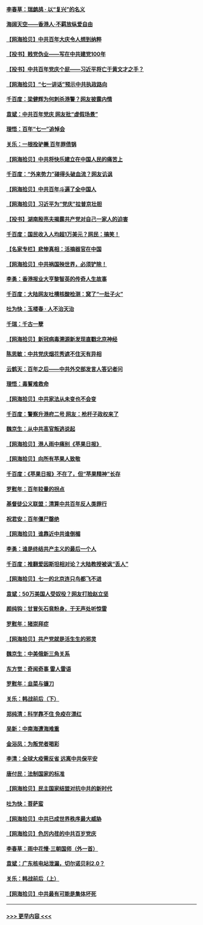 #### [李春草：瑞鹧鸪 · 以“复兴”的名义](../pages/nsc993/n13069984.md?t=07061301) 
#### [海阔天空——香港⼈·不羁放纵爱⾃由](../pages/nsc993/n13069407.md?t=07061301) 
#### [【网海拾贝】中共百年大庆令人想到纳粹](../pages/nsc993/n13068483.md?t=07061301) 
#### [【投书】贱党伪业——写在中共建党100年](../pages/nsc993/n13067843.md?t=07061301) 
#### [【投书】中共百年党庆个屁——习近平将亡于黄文才之手？](../pages/nsc993/n13067425.md?t=07061301) 
#### [【网海拾贝】“七一讲话”预示中共执政路向](../pages/nsc993/n13066434.md?t=07061301) 
#### [千百度：梁健辉为何刺杀港警？网友披露内情](../pages/nsc993/n13066979.md?t=07061301) 
#### [袁斌：中共百年党庆 网友批“虚假场景”](../pages/nsc993/n13066385.md?t=07061301) 
#### [理悟：百年“七一”追悼会](../pages/nsc993/n13066106.md?t=07061301) 
#### [关乐：一根拴驴橛 百年罪债锅](../pages/nsc993/n13066089.md?t=07061301) 
#### [【网海拾贝】中共将快乐建立在中国人民的痛苦上](../pages/nsc993/n13064939.md?t=07061301) 
#### [千百度：“外来势力”碰得头破血流？网友讥讽](../pages/nsc993/n13064878.md?t=07061301) 
#### [【网海拾贝】中共百年斗遍了全中国人](../pages/nsc993/n13060020.md?t=07061301) 
#### [【网海拾贝】习近平为“党庆”拉普京壮胆](../pages/nsc993/n13057781.md?t=07061301) 
#### [【投书】湖南殷亮夫揭露共产党对自己一家人的迫害](../pages/nsc993/n13057744.md?t=07061301) 
#### [千百度：国民收入人均超1万美元？网民：搞笑！](../pages/nsc993/n13057692.md?t=07061301) 
#### [【名家专栏】悲惨真相：活摘器官在中国](../pages/nsc993/n13056611.md?t=07061301) 
#### [【网海拾贝】中共祸国殃世界，必须铲除！](../pages/nsc993/n13056011.md?t=07061301) 
#### [李勇：香港报业大亨黎智英的传奇人生故事](../pages/nsc993/n13055258.md?t=07061301) 
#### [千百度：大陆网友吐槽核酸检测：窝了“一肚子火”](../pages/nsc993/n13055194.md?t=07061301) 
#### [吐为快：玉楼春 · 人不治天治](../pages/nsc993/n13054028.md?t=07061301) 
#### [千瑞：千古一孽](../pages/nsc993/n13054016.md?t=07061301) 
#### [【网海拾贝】新冠病毒溯源新发现直戳北京神经](../pages/nsc993/n13052425.md?t=07061301) 
#### [陈思敏：中共党庆烟花秀遮不住天有异相](../pages/nsc993/n13052020.md?t=07061301) 
#### [云鹤天：百年之后——中共外交部发言人答记者问](../pages/nsc993/n13051604.md?t=07061301) 
#### [理悟：毒誓难救命](../pages/nsc993/n13051601.md?t=07061301) 
#### [【网海拾贝】中共家法从未变也不会变](../pages/nsc993/n13050366.md?t=07061301) 
#### [千百度：警察升港府二号 网友：枪杆子政权来了](../pages/nsc993/n13050261.md?t=07061301) 
#### [魏京生：从中共高官叛逃说起](../pages/nsc993/n13048997.md?t=07061301) 
#### [【网海拾贝】港人雨中痛别《苹果日报》](../pages/nsc993/n13048941.md?t=07061301) 
#### [【网海拾贝】向所有苹果人致敬](../pages/nsc993/n13046795.md?t=07061301) 
#### [千百度：《苹果日报》不在了，但“苹果精神”长存](../pages/nsc993/n13046703.md?t=07061301) 
#### [罗慰年：百年较量的拐点](../pages/nsc993/n13046542.md?t=07061301) 
#### [基督徒公义联盟：清算中共百年反人类罪行](../pages/nsc993/n13046499.md?t=07061301) 
#### [祝君安：百年僵尸罄绝](../pages/nsc993/n13045595.md?t=07061301) 
#### [【网海拾贝】谁靠近中共谁倒楣](../pages/nsc993/n13044667.md?t=07061301) 
#### [李勇：谁是终结共产主义的最后一个人](../pages/nsc993/n13044397.md?t=07061301) 
#### [千百度：推翻爱因斯坦相对论？大陆教授被讽“丢人”](../pages/nsc993/n13043908.md?t=07061301) 
#### [【网海拾贝】七一的北京连只鸟都飞不进](../pages/nsc993/n13041377.md?t=07061301) 
#### [袁斌：50万美国人受奴役？网友打脸赵立坚](../pages/nsc993/n13041330.md?t=07061301) 
#### [颜纯钩：甘冒矢石竟粉身，于无声处听惊雷](../pages/nsc993/n13041140.md?t=07061301) 
#### [罗慰年：猪崇拜症](../pages/nsc993/n13041071.md?t=07061301) 
#### [【网海拾贝】共产党就是活生生的邪灵](../pages/nsc993/n13036627.md?t=07061301) 
#### [魏京生：中美俄新三角关系](../pages/nsc993/n13035986.md?t=07061301) 
#### [东方觉：奇闻奇事 雷人雷语](../pages/nsc993/n13035878.md?t=07061301) 
#### [罗慰年：韭菜与镰刀](../pages/nsc993/n13034374.md?t=07061301) 
#### [关乐：韩战前后（下）](../pages/nsc993/n13034113.md?t=07061301) 
#### [郑纯清：科学靠不住 免疫在漂红](../pages/nsc993/n13034093.md?t=07061301) 
#### [吴新：中南海遭海难重](../pages/nsc993/n13034084.md?t=07061301) 
#### [金浴凤：为叛党者喝彩](../pages/nsc993/n13034058.md?t=07061301) 
#### [李清：全球大疫需反省 远离中共保平安](../pages/nsc993/n13033784.md?t=07061301) 
#### [唐付民：法制国家的标准](../pages/nsc993/n13032944.md?t=07061301) 
#### [【网海拾贝】民主国家结盟对抗中共的新时代](../pages/nsc993/n13031717.md?t=07061301) 
#### [吐为快：菩萨蛮](../pages/nsc993/n13030033.md?t=07061301) 
#### [【网海拾贝】中共已成世界秩序最大威胁](../pages/nsc993/n13028138.md?t=07061301) 
#### [【网海拾贝】色厉内荏的中共百岁党庆](../pages/nsc993/n13025582.md?t=07061301) 
#### [李春草：雨中花慢‧三朝国师（外一首）](../pages/nsc993/n13025567.md?t=07061301) 
#### [袁斌：广东核电站泄漏，切尔诺贝利2.0？](../pages/nsc993/n13025475.md?t=07061301) 
#### [关乐：韩战前后（上）](../pages/nsc993/n13025387.md?t=07061301) 
#### [【网海拾贝】中共最有可能是集体坏死](../pages/nsc993/n13023101.md?t=07061301) 

----
#### [ >>> 更早内容 <<< ](../indexes/nsc993-earlier.md)
